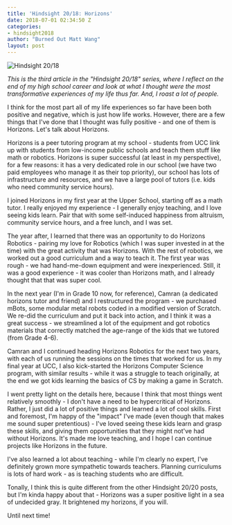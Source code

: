```yaml
---
title: 'Hindsight 20/18: Horizons'
date: 2018-07-01 02:34:50 Z
categories:
- hindsight2018
author: "Burned Out Matt Wang"
layout: post
---
```


![Hindsight 20/18]({{site.baseurl}}/img/hindsight-2018.png)

*This is the third article in the "Hindsight 20/18" series, where I reflect on the end of my high school career and look at what I thought were the most transformative experiences of my life thus far. And, I roast a lot of people.*

I think for the most part all of my life experiences so far have been both positive and negative, which is just how life works. However, there are a few things that I've done that I thought was fully positive - and one of them is Horizons. Let's talk about Horizons.

Horizons is a peer tutoring program at my school - students from UCC link up with students from low-income public schools and teach them stuff like math or robotics. Horizons is super successful (at least in my perspective), for a few reasons: it has a very dedicated role in our school (we have two paid employees who manage it as their top priority), our school has lots of infrastructure and resources, and we have a large pool of tutors (i.e. kids who need community service hours).

I joined Horizons in my first year at the Upper School, starting off as a math tutor. I really enjoyed my experience - I generally enjoy teaching, and I love seeing kids learn. Pair that with some self-induced happiness from altruism, community service hours, and a free lunch, and I was set.

The year after, I learned that there was an opportunity to do Horizons Robotics - pairing my love for Robotics (which I was super invested in at the time) with the great activity that was Horizons. With the rest of robotics, we worked out a good curriculum and a way to teach it. The first year was rough - we had hand-me-down equipment and were inexperienced. Still, it was a good experience - it was cooler than Horizons math, and I already thought that that was super cool.

In the next year (I'm in Grade 10 now, for reference), Camran (a dedicated horizons tutor and friend) and I restructured the program - we purchased mBots, some modular metal robots coded in a modified version of Scratch. We re-did the curriculum and put it back into action, and I think it was a great success - we streamlined a lot of the equipment and got robotics materials that correctly matched the age-range of the kids that we tutored (from Grade 4-6).

Camran and I continued heading Horizons Robotics for the next two years, with each of us running the sessions on the times that worked for us. In my final year at UCC, I also kick-started the Horizons Computer Science program, with similar results - while it was a struggle to teach originally, at the end we got kids learning the basics of CS by making a game in Scratch.

I went pretty light on the details here, because I think that most things went relatively smoothly - I don't have a need to be hypercritical of Horizons. Rather, I just did a lot of positive things and learned a lot of cool skills. First and foremost, I'm happy of the "impact" I've made (even though that makes me sound super pretentious) - I've loved seeing these kids learn and grasp these skills, and giving them opportunities that they might not've had without Horizons. It's made me love teaching, and I hope I can continue projects like Horizons in the future.

I've also learned a lot about teaching - while I'm clearly no expert, I've definitely grown more sympathetic towards teachers. Planning curriculums is lots of hard work - as is teaching students who are difficult.

Tonally, I think this is quite different from the other Hindsight 20/20 posts, but I'm kinda happy about that - Horizons was a super positive light in a sea of undecided gray. It brightened my horizons, if you will.

Until next time!
